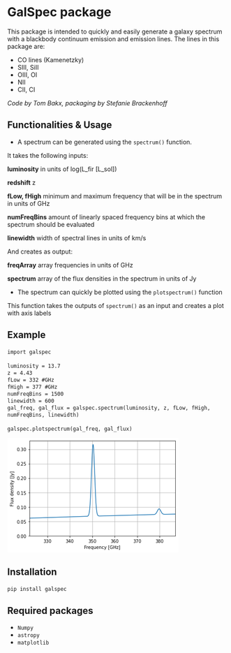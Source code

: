 # GalSpec package
This package is intended to quickly and easily generate a galaxy spectrum with a blackbody continuum emission and emission lines. The lines in this package are:
* CO lines (Kamenetzky)
* SIII, SiII
* OIII, OI 
* NII 
* CII, CI

*Code by Tom Bakx, packaging by Stefanie Brackenhoff*

## Functionalities & Usage
* A spectrum can be generated using the ```spectrum()``` function. 

It takes the following inputs:

**luminosity** in units of log(L_fir [L_sol])

**redshift** z

**fLow, fHigh** minimum and maximum frequency that will be in the spectrum in units of GHz

**numFreqBins** amount of linearly spaced frequency bins at which the spectrum should be evaluated

**linewidth** width of spectral lines in units of km/s


And creates as output:

**freqArray** array frequencies in units of GHz

**spectrum** array of the flux densities in the spectrum in units of Jy


* The spectrum can quickly be plotted using the ```plotspectrum()``` function

This function takes the outputs of ```spectrum()``` as an input and creates a plot with axis labels

## Example
```
import galspec

luminosity = 13.7
z = 4.43
fLow = 332 #GHz
fHigh = 377 #GHz
numFreqBins = 1500
linewidth = 600
gal_freq, gal_flux = galspec.spectrum(luminosity, z, fLow, fHigh, numFreqBins, linewidth)

galspec.plotspectrum(gal_freq, gal_flux)
```

![Example](/example_spectrum.png)


## Installation
```pip install galspec```

## Required packages
* ```Numpy```
* ```astropy```
* ```matplotlib```